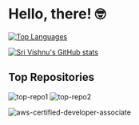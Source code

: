 # Hello, there! 🤓

[![Top Languages](https://github-readme-stats.vercel.app/api/top-langs/?username=devish99&layout=compact&theme=transparent)](https://github.com/devish99/github-readme-stats) 

[![Sri Vishnu's GitHub stats](https://github-readme-stats.vercel.app/api?username=devish99&include_all_commits=true&show_icons=true&count_private=true&theme=transparent&show_icons=true&hide=stars,issues,contribs)](https://github.com/devish99/github-readme-stats)

## Top Repositories
![top-repo1](https://github-readme-stats.vercel.app/api/pin/?username=devish99&repo=Object_Detection_YOLO)
![top-repo2](https://github-readme-stats.vercel.app/api/pin/?username=devish99&repo=Drum-Kit)



![aws-certified-developer-associate](https://user-images.githubusercontent.com/54411695/200574563-dd8a01db-0239-447a-b963-2f2218946515.png)


              
<!--
**devish99/devish99** is a ✨ _special_ ✨ repository because its `README.md` (this file) appears on your GitHub profile.
[![Vishnu's GitHub stats](https://github-readme-stats.vercel.app/api?username=devish99&include_all_commits=true&show_icons=true&hide=issues,prs,stars,contribs&count_private=true&show_icons=true)](https://github.com/devish99/github-readme-stats)

Here are some ideas to get you started:

- 🔭 I’m currently working on ...
- 🌱 I’m currently learning ...
- 👯 I’m looking to collaborate on ...
- 🤔 I’m looking for help with ...
- 💬 Ask me about ...
- 📫 How to reach me: ...
- 😄 Pronouns: ...
- ⚡ Fun fact: ...
-->
